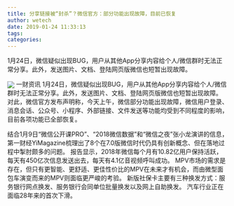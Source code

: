 ```yaml
---
title: 分享链接被“封杀”？微信官方：部分功能出现故障，目前已恢复
author: wetech
date: 2019-01-24 11:33:13
tags: 
categories: 
---
```

1月24日，微信疑似出现BUG，用户从其他App分享内容给个人/微信群时无法正常分享。此外，发送图片、文档、登陆网页版微信也短暂出现故障。
<!-- more -->
<img align="center" border="0" src="https://imgcdn.yicai.com/uppics/images/2019/01/7eefac47509e3941e41c707c7b86dc43.jpg" />
一财资讯
1月24日，微信疑似出现BUG，用户从其他App分享内容给个人/微信群时无法正常分享。此外，发送图片、文档、登陆网页版微信也短暂出现故障。
对此，微信官方发布声明称，今天上午，微信部分功能出现故障，微信用户登录、消息会话、公众号、小程序、外部链接、文件发送等功能均受到不同程度的影响，目前各项功能已全部恢复。
 
 
结合1月9日“微信公开课PRO”、“2018微信数据”和“微信之夜”张小龙演讲的信息，第一财经YiMagazine梳理出了8个在7.0版微信时代仍具有创新概念、但在落地过程中掣肘颇多的问题。
报告显示，2018年微信每个月有10.82亿用户保持活跃，每天有450亿次信息发送出去，每天有4.1亿音视频呼叫成功。
MPV市场的需求是存在，但只有更智能、更舒适、更佳性价比的MPV在未来才有机会，而由微型面包车演变而来的MPV则面临更严峻的考验。
新版社保卡主要有三种换发方式：服务银行网点换发、服务银行会同单位批量换发以及网上自助换发。
汽车行业正在面临28年来的首次下滑。

